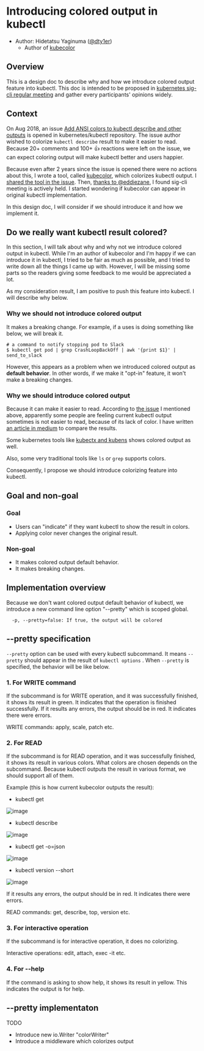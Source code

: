 # Introducing colored output in kubectl

* Author: Hidetatsu Yaginuma ([@dty1er](https://github.com/dty1er))
  - Author of [kubecolor](https://github.com/dty1er/kubecolor)

## Overview

This is a design doc to describe why and how we introduce colored output feature into kubectl.
This doc is intended to be proposed in [kubernetes sig-cli regular meeting](https://github.com/kubernetes/community/tree/master/sig-cli#meetings) and
gather every participants' opinions widely.

## Context

On Aug 2018, an issue [Add ANSI colors to kubectl describe and other outputs](https://github.com/kubernetes/kubectl/issues/524) is opened in kubernetes/kubectl repository.
The issue author wished to colorize `kubectl describe` result to make it easier to read.
Because 20+ comments and 100+ :+1: reactions were left on the issue, we can expect coloring output will make kubectl better and users happier.

Because even after 2 years since the issue is opened there were no actions about this, I wrote a tool, called [kubecolor](https://github.com/dty1er/kubecolor), which colorizes
kubectl output.
I [shared the tool in the issue](https://github.com/kubernetes/kubectl/issues/524#issuecomment-706549793).
Then, [thanks to @eddiezane](https://github.com/kubernetes/kubectl/issues/524#issuecomment-708606102), I found sig-cli meeting is actively held. I started wondering if kubecolor can appear
in original kubectl implementation.

In this design doc, I will consider if we should introduce it and how we implement it.

## Do we really want kubectl result colored?

In this section, I will talk about why and why not we introduce colored output in kubectl.
While I'm an author of kubecolor and I'm happy if we can introduce it in kubectl,
I tried to be fair as much as possible, and I tried to write down all the things I came up with. However, I will be missing some parts so
the readers giving some feedback to me would be appreciated a lot.

As my consideration result, I am positive to push this feature into kubectl. I will describe why below.

### Why we should not introduce colored output

It makes a breaking change. For example, if a uses is doing something like below, we will break it.

```shell
# a command to notify stopping pod to Slack
$ kubectl get pod | grep CrashLoopBackOff | awk '{print $1}' | send_to_slack
```

However, this appears as a problem when we introduced colored output as **default behavior**. In other words, if we make it "opt-in" feature,
it won't make a breaking changes.

### Why we should introduce colored output

Because it can make it easier to read.
According to [the issue](https://github.com/kubernetes/kubectl/issues/524) I mentioned above, apparently some people are feeling current kubectl output
sometimes is not easier to read, because of its lack of color.
I have written [an article in medium](https://medium.com/@dty1er/colorize-kubectl-output-by-kubecolor-2c222af3163a) to compare the results.

Some kubernetes tools like [kubectx and kubens](https://github.com/ahmetb/kubectx#kubectx--kubens-power-tools-for-kubectl) shows colored output as well.

Also, some very traditional tools like `ls` or `grep` supports colors.

Consequently, I propose we should introduce colorizing feature into kubectl.

## Goal and non-goal

### Goal

* Users can "indicate" if they want kubectl to show the result in colors.
* Applying color never changes the original result.

### Non-goal

* It makes colored output default behavior.
* It makes breaking changes.

## Implementation overview

Because we don't want colored output default behavior of kubectl, we introduce a new command line option "--pretty" which is scoped global.

```shell
  -p, --pretty=false: If true, the output will be colored
```

## --pretty specification

`--pretty` option can be used with every kubectl subcommand. It means `--pretty` should appear in the result of `kubectl options` .
When `--pretty` is specified, the behavior will be like below.

### 1. For WRITE command

If the subcommand is for WRITE operation, and it was successfully finished, it shows its result in green. It indicates that
the operation is finished successfully.
If it results any errors, the output should be in red. It indicates there were errors.

WRITE commands: apply, scale, patch etc.

### 2. For READ

If the subcommand is for READ operation, and it was successfully finished, it shows its result in various colors. What colors are chosen depends on
the subcommand. Because kubectl outputs the result in various format, we should support all of them.

Example (this is how current kubecolor outputs the result):

* kubectl get

![image](https://user-images.githubusercontent.com/60682957/97545993-26a34d00-1a0f-11eb-8836-09ff764b6ead.png)

* kubectl describe

![image](https://user-images.githubusercontent.com/60682957/97545997-286d1080-1a0f-11eb-9a9b-8f04c3431c7c.png)

* kubectl get -o=json

![image](https://user-images.githubusercontent.com/60682957/97546004-2a36d400-1a0f-11eb-9ff4-7bf745aa1643.png)

* kubectl version --short

![image](https://user-images.githubusercontent.com/60682957/97546126-57838200-1a0f-11eb-8872-2efa39c48c5e.png)

If it results any errors, the output should be in red. It indicates there were errors.

READ commands: get, describe, top, version etc.

### 3. For interactive operation

If the subcommand is for interactive operation, it does no colorizing.

Interactive operations: edit, attach, exec -it etc.

### 4. For --help

If the command is asking to show help, it shows its result in yellow. This indicates the output is for help.

## --pretty implementaton

TODO
* Introduce new io.Writer "colorWriter"
* Introduce a middleware which colorizes output
